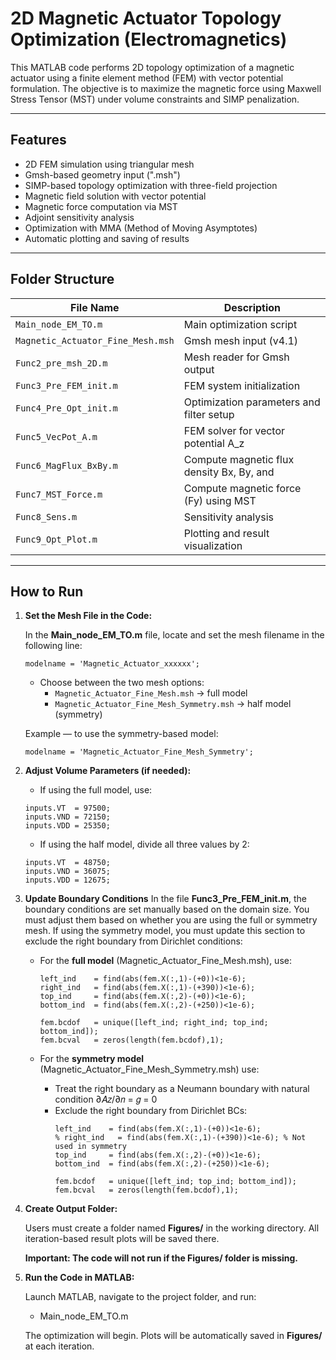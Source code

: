 # 2D Magnetic Actuator Topology Optimization (Electromagnetics)

This MATLAB code performs 2D topology optimization of a magnetic actuator using a finite element method (FEM) with vector potential formulation. The objective is to maximize the magnetic force using Maxwell Stress Tensor (MST) under volume constraints and SIMP penalization.

---

## Features

- 2D FEM simulation using triangular mesh
- Gmsh-based geometry input (".msh")
- SIMP-based topology optimization with three-field projection
- Magnetic field solution with vector potential 
- Magnetic force computation via MST
- Adjoint sensitivity analysis
- Optimization with MMA (Method of Moving Asymptotes)
- Automatic plotting and saving of results

---

## Folder Structure

| File Name                        | Description                                        |
|----------------------------------|----------------------------------------------------|
| `Main_node_EM_TO.m`             | Main optimization script                           |
| `Magnetic_Actuator_Fine_Mesh.msh` | Gmsh mesh input (v4.1)                           |
| `Func2_pre_msh_2D.m`            | Mesh reader for Gmsh output                        |
| `Func3_Pre_FEM_init.m`          | FEM system initialization                          |
| `Func4_Pre_Opt_init.m`          | Optimization parameters and filter setup           |
| `Func5_VecPot_A.m`              | FEM solver for vector potential A_z                |
| `Func6_MagFlux_BxBy.m`          | Compute magnetic flux density Bx, By, and |B|      |
| `Func7_MST_Force.m`             | Compute magnetic force (Fy) using MST              |
| `Func8_Sens.m`                  | Sensitivity analysis                               |
| `Func9_Opt_Plot.m`              | Plotting and result visualization                  |

---
## How to Run

1. **Set the Mesh File in the Code:**

    In the **Main_node_EM_TO.m** file, locate and set the mesh filename in the following line:
    ```
    modelname = 'Magnetic_Actuator_xxxxxx';
    ```
    
    - Choose between the two mesh options:
        - `Magnetic_Actuator_Fine_Mesh.msh`           → full model
        - `Magnetic_Actuator_Fine_Mesh_Symmetry.msh`  → half model (symmetry)
    
    Example — to use the symmetry-based model:
    ```
    modelname = 'Magnetic_Actuator_Fine_Mesh_Symmetry';
    ```

2. **Adjust Volume Parameters (if needed):**

    - If using the full model, use:
    ```
    inputs.VT  = 97500;
    inputs.VND = 72150;
    inputs.VDD = 25350;
    ```
    
    - If using the half model, divide all three values by 2:
    ```
    inputs.VT  = 48750;
    inputs.VND = 36075;
    inputs.VDD = 12675;
    ```
  
3. **Update Boundary Conditions**
In the file **Func3_Pre_FEM_init.m**, the boundary conditions are set manually based on the domain size. You must adjust them based on whether you are using the full or symmetry mesh. If using the symmetry model, you must update this section to exclude the right boundary from Dirichlet conditions:

    - For the **full model** (Magnetic_Actuator_Fine_Mesh.msh), use:
        ```
        left_ind    = find(abs(fem.X(:,1)-(+0))<1e-6);
        right_ind   = find(abs(fem.X(:,1)-(+390))<1e-6);
        top_ind     = find(abs(fem.X(:,2)-(+0))<1e-6);
        bottom_ind  = find(abs(fem.X(:,2)-(+250))<1e-6);
         
        fem.bcdof   = unique([left_ind; right_ind; top_ind; bottom_ind]);
        fem.bcval   = zeros(length(fem.bcdof),1);
        ```

    - For the **symmetry model** (Magnetic_Actuator_Fine_Mesh_Symmetry.msh) use:
      - Treat the right boundary as a Neumann boundary with natural condition ∂𝐴𝑧/∂𝑛 = 𝑔 = 0
      - Exclude the right boundary from Dirichlet BCs:
        ```     
        left_ind    = find(abs(fem.X(:,1)-(+0))<1e-6);
        % right_ind   = find(abs(fem.X(:,1)-(+390))<1e-6); % Not used in symmetry
        top_ind     = find(abs(fem.X(:,2)-(+0))<1e-6);
        bottom_ind  = find(abs(fem.X(:,2)-(+250))<1e-6);
              
        fem.bcdof   = unique([left_ind; top_ind; bottom_ind]);
        fem.bcval   = zeros(length(fem.bcdof),1);
        ```

4. **Create Output Folder:**

    Users must create a folder named **Figures/** in the working directory.
    All iteration-based result plots will be saved there.
    
    **Important: The code will not run if the Figures/ folder is missing.**

5. **Run the Code in MATLAB:**

    Launch MATLAB, navigate to the project folder, and run:
    
    - Main_node_EM_TO.m
    
    The optimization will begin. Plots will be automatically saved in **Figures/** at each iteration.
